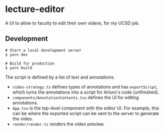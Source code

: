 # lecture-editor

A UI to allow to faculty to edit their own videos, for my UCSD job.

## Development

```shell
# Start a local development server
$ yarn dev

# Build for production
$ yarn build
```

The script is defined by a list of text and annotations.

- `video-strategy.ts` defines types of annotations and has `exportScript`, which turns the annotations into a script for Arturo's code (unfinished).
- `components/AnnotationContents.tsx` defines the UI for editing annotations.
- `App.tsx` is the top-level component with the editor UI. For example, this can be where the exported script can be sent to the server to generate the video.
- `render/render.ts` renders the video preview.
